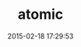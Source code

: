 ---
layout: post
title:  "atomic"
repo:   "ruby-concurrency/ruby-atomic"
date:   2015-02-18 17:29:53
gemurl: http://github.com/ruby-concurrency/ruby-atomic
---